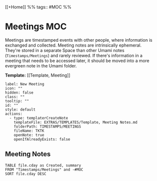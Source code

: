 [[+Home]] %% tags:: #MOC %% 

# Meetings MOC
Meetings are timestamped events with other people, where information is exchanged and collected. Meeting notes are intrinsically ephemeral. They're stored in a separate Space than other Umami notes (`Timestamps/Meetings`) and rarely reviewed. If there's information in a meeting that needs to be accessed later, it should be moved into a more evergreen note in the Umami folder. 

**Template:** [[Template, Meeting]]
```meta-bind-button
label: New Meeting
icon: ""
hidden: false
class: ""
tooltip: ""
id: ""
style: default
actions:
  - type: templaterCreateNote
    templateFile: EXTRAS/TEMPLATES/Template, Meeting Notes.md
    folderPath: TIMESTAMPS/MEETINGS
    fileName: TKTK
    openNote: true
    openIfAlreadyExists: false

```
## Meeting Notes

```dataview
TABLE file.cday as Created, summary
FROM "Timestamps/Meetings" and -#MOC
SORT file.cday DESC
```